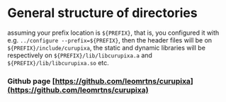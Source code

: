 # General structure of directories

assuming your prefix location is `${PREFIX}`, that is, you configured it with e.g. `../configure --prefix=${PREFIX}`,
then the header files will be on `${PREFIX}/include/curupixa`, the static and dynamic libraries will be respectively on `${PREFIX}/lib/libcurupixa.a` and `${PREFIX}/lib/libcurupixa.so` etc.


### Github page  [https://github.com/leomrtns/curupixa](https://github.com/leomrtns/curupixa)
